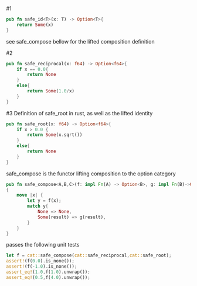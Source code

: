 #1
```rust
pub fn safe_id<T>(x: T) -> Option<T>{
	return Some(x)
}
```

see safe_compose bellow for the lifted composition definition


#2
```rust
pub fn safe_reciprocal(x: f64) -> Option<f64>{
	if x == 0.0{
		return None
	}
	else{
		return Some(1.0/x)
	}
}
```
#3
Definition of safe_root in rust, as well as the lifted identity
```rust
pub fn safe_root(x: f64) -> Option<f64>{
	if x > 0.0 {
		return Some(x.sqrt())
	}
	else{
		return None
	}
}


```


safe_compose is the functor lifting composition to the option category

```rust
pub fn safe_compose<A,B,C>(f: impl Fn(A) -> Option<B>, g: impl Fn(B)->Option<C>) -> impl Fn(A) -> Option<C>
{
	move |x| {
		let y = f(x);
		match y{
			None => None,
			Some(result) => g(result),
		}
	}
}
```

passes the following unit tests
```rust
let f = cat::safe_compose(cat::safe_reciprocal,cat::safe_root);
assert!(f(0.0).is_none());
assert!(f(-1.0).is_none());
assert_eq!(1.0,f(1.0).unwrap());
assert_eq!(0.5,f(4.0).unwrap());
```